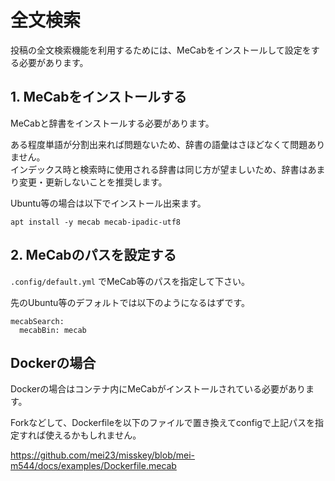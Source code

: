 # 全文検索

投稿の全文検索機能を利用するためには、MeCabをインストールして設定をする必要があります。

## 1. MeCabをインストールする

MeCabと辞書をインストールする必要があります。

ある程度単語が分割出来れば問題ないため、辞書の語彙はさほどなくて問題ありません。  
インデックス時と検索時に使用される辞書は同じ方が望ましいため、辞書はあまり変更・更新しないことを推奨します。

Ubuntu等の場合は以下でインストール出来ます。
```
apt install -y mecab mecab-ipadic-utf8
```

## 2. MeCabのパスを設定する

`.config/default.yml` でMeCab等のパスを指定して下さい。

先のUbuntu等のデフォルトでは以下のようになるはずです。
```
mecabSearch:
  mecabBin: mecab
```

## Dockerの場合

Dockerの場合はコンテナ内にMeCabがインストールされている必要があります。

Forkなどして、Dockerfileを以下のファイルで置き換えてconfigで上記パスを指定すれば使えるかもしれません。

https://github.com/mei23/misskey/blob/mei-m544/docs/examples/Dockerfile.mecab

